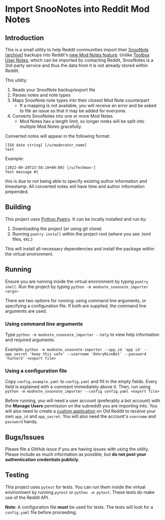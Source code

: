 # Import SnooNotes into Reddit Mod Notes
## Introduction
This is a small utility to help Reddit communities import their [SnooNote](https://snoonotes.com/) [[archive](https://web.archive.org/web/20220801175349/https://snoonotes.com/#!/)] backups into Reddit's [new Mod Notes feature](https://www.reddit.com/r/modnews/comments/t8vafc/announcing_mod_notes/). Unlike [Toolbox User Notes](https://www.reddit.com/r/toolbox/wiki/docs/usernotes/), which can be imported by contacting Reddit, SnooNotes is a 3rd-party service and thus the data from it is not already stored within Reddit.

This utility:
1. Reads your SnooNote backup/export file
2. Parses notes and note types
3. Maps SnooNote note types into their closest Mod Note counterpart
    * If a mapping is not available, you will receive an error and be asked to file an issue so that it may be added for everyone.
4. Converts SnooNotes into one or more Mod Notes
    * Mod Notes has a length limit, so longer notes will be split into multiple Mod Notes gracefully.


Converted notes will appear in the following format:
```
[ISO date string] [/u/moderator_name]
text
```

Example:
```
[2022-09-20T23:58:10+00:00] [/u/Techman-]
Test message #1
```
this is due to not being able to specify existing author information and timestamp. All converted notes will have time and author information prepended.

## Building
This project uses [Python Poetry](https://python-poetry.org/). It can be locally installed and run by:

1. Downloading the project (or using git clone)
2. Running `poetry install` within the project root (where you see .toml files, etc.)

This will install all necessary dependencies and install the package within the virtual environment.

## Running
Ensure you are running inside the virtual environment by typing `poetry shell`. Run the project by typing `python -m modnote_snoonote_importer <args>`

There are two options for running: using command line arguments, or specifying a configuration file. If both are supplied, the command line arguments are used.

### Using command line arguments

Type `python -m modnote_snoonote_importer --help` to view help information and required arguments.

Example:
`python -m modnote_snoonote-importer --app_id 'app id' --app_secret 'keep this safe' --username 'AVeryNiceBot' --password 'hunter2' <export file>`

### Using a configuration file
Copy `config.example.yaml` to `config.yaml` and fill in the empty fields. Every field is explained with a comment immediately above it. Then, run using `python -m modnote_snoonote_importer --config config.yaml <export file>`

Before running, you will need a user account (preferably a bot account) with the **Manage Users** permission on the subreddit you are importing into. You will also need to create a [custom application](https://old.reddit.com/prefs/apps/) on Old Reddit to receive your own `app_id` and `app_secret`. You will also need the account's `username` and `password` handy.

## Bugs/Issues
Please file a GitHub issue if you are having issues with using the utility. Please include as much information as possible, but **do not post your authentication credentials publicly**.

## Testing
This project uses `pytest` for tests. You can run them inside the virtual environment by running `pytest` or `python -m pytest`. These tests do make use of the Reddit API.

**Note**: A configuration file ***must*** be used for tests. The tests will look for a `config.yaml` file before proceeding.
